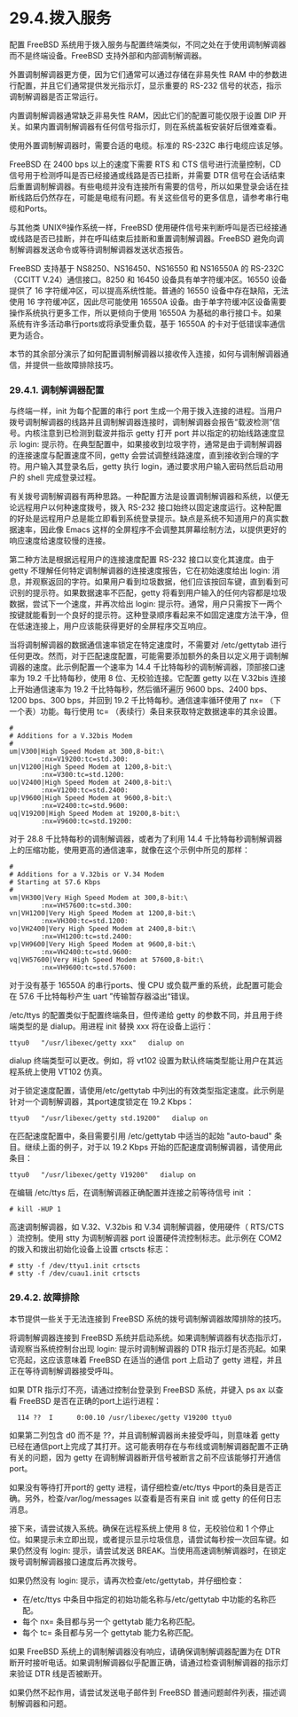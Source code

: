 # 29.4.拨入服务

配置 FreeBSD 系统用于拨入服务与配置终端类似，不同之处在于使用调制解调器而不是终端设备。FreeBSD 支持外部和内部调制解调器。

外置调制解调器更方便，因为它们通常可以通过存储在非易失性 RAM 中的参数进行配置，并且它们通常提供发光指示灯，显示重要的 RS-232 信号的状态，指示调制解调器是否正常运行。

内置调制解调器通常缺乏非易失性 RAM，因此它们的配置可能仅限于设置 DIP 开关。如果内置调制解调器有任何信号指示灯，则在系统盖板安装好后很难查看。

使用外置调制解调器时，需要合适的电缆。标准的 RS-232C 串行电缆应该足够。

FreeBSD 在 2400 bps 以上的速度下需要 RTS 和 CTS 信号进行流量控制，CD 信号用于检测呼叫是否已经接通或线路是否已挂断，并需要 DTR 信号在会话结束后重置调制解调器。有些电缆并没有连接所有需要的信号，所以如果登录会话在挂断线路后仍然存在，可能是电缆有问题。有关这些信号的更多信息，请参考串行电缆和Ports。

与其他类 UNIX®操作系统一样，FreeBSD 使用硬件信号来判断呼叫是否已经接通或线路是否已挂断，并在呼叫结束后挂断和重置调制解调器。FreeBSD 避免向调制解调器发送命令或等待调制解调器发送状态报告。

FreeBSD 支持基于 NS8250、NS16450、NS16550 和 NS16550A 的 RS-232C（CCITT V.24）通信接口。8250 和 16450 设备具有单字符缓冲区。16550 设备提供了 16 字符缓冲区，可以提高系统性能。普通的 16550 设备中存在缺陷，无法使用 16 字符缓冲区，因此尽可能使用 16550A 设备。由于单字符缓冲区设备需要操作系统执行更多工作，所以更倾向于使用 16550A 为基础的串行接口卡。如果系统有许多活动串行ports或将承受重负载，基于 16550A 的卡对于低错误率通信更为适合。

本节的其余部分演示了如何配置调制解调器以接收传入连接，如何与调制解调器通信，并提供一些故障排除技巧。

### 29.4.1. 调制解调器配置

与终端一样，init 为每个配置的串行 port 生成一个用于拨入连接的进程。当用户拨号调制解调器的线路并且调制解调器连接时，调制解调器会报告“载波检测”信号。内核注意到已检测到载波并指示 getty 打开 port 并以指定的初始线路速度显示 login: 提示符。在典型配置中，如果接收到垃圾字符，通常是由于调制解调器的连接速度与配置速度不同，getty 会尝试调整线路速度，直到接收到合理的字符。用户输入其登录名后，getty 执行 login，通过要求用户输入密码然后启动用户的 shell 完成登录过程。

有关拨号调制解调器有两种思路。一种配置方法是设置调制解调器和系统，以便无论远程用户以何种速度拨号，拨入 RS-232 接口始终以固定速度运行。这种配置的好处是远程用户总是能立即看到系统登录提示。缺点是系统不知道用户的真实数据速率，因此像 Emacs 这样的全屏程序不会调整其屏幕绘制方法，以提供更好的响应速度给速度较慢的连接。

第二种方法是根据远程用户的连接速度配置 RS-232 接口以变化其速度。由于 getty 不理解任何特定调制解调器的连接速度报告，它在初始速度给出 login: 消息，并观察返回的字符。如果用户看到垃圾数据，他们应该按回车键，直到看到可识别的提示符。如果数据速率不匹配，getty 将看到用户输入的任何内容都是垃圾数据，尝试下一个速度，并再次给出 login: 提示符。通常，用户只需按下一两个按键就能看到一个良好的提示符。这种登录顺序看起来不如固定速度方法干净，但在低速连接上，用户应该能获得更好的全屏程序交互响应。

当将调制解调器的数据通信速率锁定在特定速度时，不需要对 /etc/gettytab 进行任何更改。然而，对于匹配速度配置，可能需要添加额外的条目以定义用于调制解调器的速度。此示例配置一个速率为 14.4 千比特每秒的调制解调器，顶部接口速率为 19.2 千比特每秒，使用 8 位、无校验连接。它配置 getty 以在 V.32bis 连接上开始通信速率为 19.2 千比特每秒，然后循环遍历 9600 bps、2400 bps、1200 bps、300 bps，并回到 19.2 千比特每秒。通信速率循环使用了 nx= （下一个表）功能。每行使用 tc= （表续行）条目来获取特定数据速率的其余设置。

```
#
# Additions for a V.32bis Modem
#
um|V300|High Speed Modem at 300,8-bit:\
        :nx=V19200:tc=std.300:
un|V1200|High Speed Modem at 1200,8-bit:\
        :nx=V300:tc=std.1200:
uo|V2400|High Speed Modem at 2400,8-bit:\
        :nx=V1200:tc=std.2400:
up|V9600|High Speed Modem at 9600,8-bit:\
        :nx=V2400:tc=std.9600:
uq|V19200|High Speed Modem at 19200,8-bit:\
        :nx=V9600:tc=std.19200:
```

对于 28.8 千比特每秒的调制解调器，或者为了利用 14.4 千比特每秒调制解调器上的压缩功能，使用更高的通信速率，就像在这个示例中所见的那样：

```
#
# Additions for a V.32bis or V.34 Modem
# Starting at 57.6 Kbps
#
vm|VH300|Very High Speed Modem at 300,8-bit:\
        :nx=VH57600:tc=std.300:
vn|VH1200|Very High Speed Modem at 1200,8-bit:\
        :nx=VH300:tc=std.1200:
vo|VH2400|Very High Speed Modem at 2400,8-bit:\
        :nx=VH1200:tc=std.2400:
vp|VH9600|Very High Speed Modem at 9600,8-bit:\
        :nx=VH2400:tc=std.9600:
vq|VH57600|Very High Speed Modem at 57600,8-bit:\
        :nx=VH9600:tc=std.57600:
```

对于没有基于 16550A 的串行ports、慢 CPU 或负载严重的系统，此配置可能会在 57.6 千比特每秒产生 uart ”传输暂存器溢出“错误。

/etc/ttys 的配置类似于配置终端条目，但传递给 getty 的参数不同，并且用于终端类型的是 dialup。用进程 init 替换 xxx 将在设备上运行：

```
ttyu0   "/usr/libexec/getty xxx"   dialup on
```

dialup 终端类型可以更改。例如，将 vt102 设置为默认终端类型能让用户在其远程系统上使用 VT102 仿真。

对于锁定速度配置，请使用/etc/gettytab 中列出的有效类型指定速度。此示例是针对一个调制解调器，其port速度锁定在 19.2 Kbps：

```
ttyu0   "/usr/libexec/getty std.19200"   dialup on
```

在匹配速度配置中，条目需要引用 /etc/gettytab 中适当的起始 "auto-baud" 条目。继续上面的例子，对于以 19.2 Kbps 开始的匹配速度调制解调器，请使用此条目：

```
ttyu0   "/usr/libexec/getty V19200"   dialup on
```

在编辑 /etc/ttys 后，在调制解调器正确配置并连接之前等待信号 init ：

```
# kill -HUP 1
```

高速调制解调器，如 V.32、V.32bis 和 V.34 调制解调器，使用硬件（ RTS/CTS ）流控制。使用 stty 为调制解调器 port 设置硬件流控制标志。此示例在 COM2 的拨入和拨出初始化设备上设置 crtscts 标志：

```
# stty -f /dev/ttyu1.init crtscts
# stty -f /dev/cuau1.init crtscts
```

### 29.4.2. 故障排除

本节提供一些关于无法连接到 FreeBSD 系统的拨号调制解调器故障排除的技巧。

将调制解调器连接到 FreeBSD 系统并启动系统。如果调制解调器有状态指示灯，请观察当系统控制台出现 login: 提示时调制解调器的 DTR 指示灯是否亮起。如果它亮起，这应该意味着 FreeBSD 在适当的通信 port 上启动了 getty 进程，并且正在等待调制解调器接受呼叫。

如果 DTR 指示灯不亮，请通过控制台登录到 FreeBSD 系统，并键入 ps ax 以查看 FreeBSD 是否在正确的port上运行进程：

```
  114 ??  I      0:00.10 /usr/libexec/getty V19200 ttyu0
```

如果第二列包含 d0 而不是 ??，并且调制解调器尚未接受呼叫，则意味着 getty 已经在通信port上完成了其打开。这可能表明存在与布线或调制解调器配置不正确有关的问题，因为 getty 在调制解调器断开信号被断言之前不应该能够打开通信port。

如果没有等待打开port的 getty 进程，请仔细检查/etc/ttys 中port的条目是否正确。另外，检查/var/log/messages 以查看是否有来自 init 或 getty 的任何日志消息。

接下来，请尝试拨入系统。确保在远程系统上使用 8 位，无校验位和 1 个停止位。如果提示未立即出现，或者提示显示垃圾信息，请尝试每秒按一次回车键。如果仍然没有 login: 提示，请尝试发送 BREAK。当使用高速调制解调器时，在锁定拨号调制解调器接口速度后再次拨号。

如果仍然没有 login: 提示，请再次检查/etc/gettytab，并仔细检查：

* 在/etc/ttys 中条目中指定的初始功能名称与/etc/gettytab 中功能的名称匹配。
* 每个 nx= 条目都与另一个 gettytab 能力名称匹配。
* 每个 tc= 条目都与另一个 gettytab 能力名称匹配。

如果 FreeBSD 系统上的调制解调器没有响应，请确保调制解调器配置为在 DTR 断开时接听电话。如果调制解调器似乎配置正确，请通过检查调制解调器的指示灯来验证 DTR 线是否被断开。

如果仍然不起作用，请尝试发送电子邮件到 FreeBSD 普通问题邮件列表，描述调制解调器和问题。
